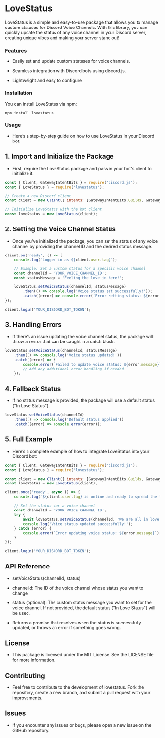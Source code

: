 
# LoveStatus

LoveStatus is a simple and easy-to-use package that allows you to manage custom statuses for Discord Voice Channels. With this library, you can quickly update the status of any voice channel in your Discord server, creating unique vibes and making your server stand out!

### Features

- Easily set and update custom statuses for voice channels.

- Seamless integration with Discord bots using discord.js.

- Lightweight and easy to configure.


### Installation

You can install LoveStatus via npm:
```
npm install lovestatus
```
### Usage

- Here’s a step-by-step guide on how to use LoveStatus in your Discord bot:

## 1. Import and Initialize the Package

- First, require the LoveStatus package and pass in your bot's client to initialize it.
```javascript
const { Client, GatewayIntentBits } = require('discord.js');
const { LoveStatus } = require('lovestatus');

// Create a new Discord client
const client = new Client({ intents: [GatewayIntentBits.Guilds, GatewayIntentBits.GuildVoiceStates] });

// Initialize LoveStatus with the bot client
const loveStatus = new LoveStatus(client);
```
## 2. Setting the Voice Channel Status

- Once you've initialized the package, you can set the status of any voice channel by providing the channel ID and the desired status message.
```javascript
client.on('ready', () => {
    console.log(`Logged in as ${client.user.tag}`);

    // Example: Set a custom status for a specific voice channel
    const channelId = 'YOUR_VOICE_CHANNEL_ID';
    const statusMessage = 'Feeling the love in here!';

    loveStatus.setVoiceStatus(channelId, statusMessage)
        .then(() => console.log('Voice status set successfully!'));
        .catch((error) => console.error(`Error setting status: ${error.message}`));
});

client.login('YOUR_DISCORD_BOT_TOKEN');
```
## 3. Handling Errors

- If there’s an issue updating the voice channel status, the package will throw an error that can be caught in a catch block.

```javascript
loveStatus.setVoiceStatus(channelId, statusMessage)
    .then(() => console.log('Voice status updated!'))
    .catch((error) => {
        console.error(`Failed to update voice status: ${error.message}`);
        // Add any additional error handling if needed
    });
```
## 4. Fallback Status

- If no status message is provided, the package will use a default status ("In Love Status").
```javascript
loveStatus.setVoiceStatus(channelId)
    .then(() => console.log('Default status applied'))
    .catch((error) => console.error(error));
```
## 5. Full Example

- Here’s a complete example of how to integrate LoveStatus into your Discord bot:

```javascript 
const { Client, GatewayIntentBits } = require('discord.js');
const { LoveStatus } = require('lovestatus');

const client = new Client({ intents: [GatewayIntentBits.Guilds, GatewayIntentBits.GuildVoiceStates] });
const loveStatus = new LoveStatus(client);

client.once('ready', async () => {
    console.log(`${client.user.tag} is online and ready to spread the love!`);

    // Set the status for a voice channel
    const channelId = 'YOUR_VOICE_CHANNEL_ID';
    try {
        await loveStatus.setVoiceStatus(channelId, 'We are all in love!');
        console.log('Voice status updated successfully!');
    } catch (error) {
        console.error(`Error updating voice status: ${error.message}`);
    }
});

client.login('YOUR_DISCORD_BOT_TOKEN');
```

## API Reference

- setVoiceStatus(channelId, status)

- channelId: The ID of the voice channel whose status you want to change.

- status (optional): The custom status message you want to set for the voice channel. If not provided, the default status ("In Love Status") will be used.


- Returns a promise that resolves when the status is successfully updated, or throws an error if something goes wrong.

## License

- This package is licensed under the MIT License. See the LICENSE file for more information.

## Contributing

- Feel free to contribute to the development of lovestatus. Fork the repository, create a new branch, and submit a pull request with your improvements.

## Issues

- If you encounter any issues or bugs, please open a new issue on the GitHub repository.